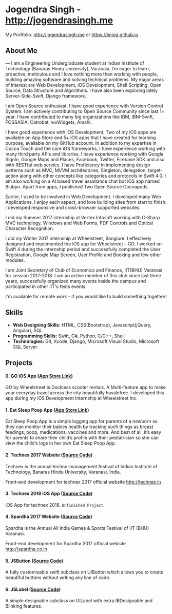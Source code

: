 # Jogendra Singh - http://jogendrasingh.me
My Portfolio. http://jogendrasingh.me or https://imjog.github.io

## About Me

— I am a Engineering Undergraduate student at Indian Institute of Technology (Banaras Hindu University), Varanasi. I’m eager to learn, proactive, meticulous and I love nothing more than working with people, building amazing software and solving technical problems. My major areas of interest are Web Development, iOS Development, Shell Scripting, Open Source, Data Structure and Algorithms. I have also been exploring lately Server-Side-Swift, Django framework.

I am Open Source enthusiast. I have good experience with Version Control System. I am actively contributing to Open Source Community since last 1+ year. I have contributed to many big organizations like IBM, IBM-Swift, FOSSASIA, Catrobat, wxWidgets, Amahi. 

I have good experience with iOS Development. Two of my iOS apps are available on App Store and 5+ iOS apps that I have created for learning purpose, available on my GitHub account. In addition to my expertise in Cocoa Touch and the core iOS frameworks, I have experience working with many third party APIs and libraries. I have experience working with Google SignIn, Google Maps and Places, Facebook, Twitter, Firebase SDK and also with RESTful web service. I have Proficiency in implementing design patterns such as MVC, MVVM architectures, Singleton, delegation, target-action along with other concepts like categories and protocols in Swift 4.0. I am also working on a AI based travel assistance chat bot iOS app named Blubyn. Apart from apps, I published Two Open Source Cocoapods.

Earlier, I used to be involved in Web Development. I developed many Web Applications. I enjoy each aspect, and love building sites from start to finish. I developed responsive and cross-browser supported websites.

I did my Summer 2017 internship at Vertex Infosoft working with C-Sharp MVC technology, Windows and Web Forms, PDF Controls and Optical Character Recognition. 

I did my Winter 2017 internship at Wheelstreet, Banglore. I effectively designed and implemented the iOS app for Wheelstreet – GO. I worked on Swift 4 during the internship period and successfully completed the User Registration, Google Map Screen, User Profile and Booking and few other modules. 

I am Joint Secretary of Club of Economics and Finance, IIT(BHU) Varanasi for session 2017-2018. I am an active member of this club since last three years, successfully organized many events inside the campus and participated in other IIT's fests events. 

I'm available for remote work - if you would like to build something together!

## Skills
- **Web Designing Skills:** HTML, CSS(Bootstrap), Javascript(jQuery, Angular), SQL
- **Programming Skills:** Swift, C#, Python, C/C++, Shell
- **Technologies:** Git, Xcode, Django, Microsoft Visual Studio, Microsoft SQL Server

## Projects
#### 0. GO iOS App ([App Store Link](https://itunes.apple.com/us/app/go-by-wheelstreet/id1330576017?mt=8))
GO by Wheelstreet is Dockless scooter rentals. A Multi-feature app to make your everyday travel across the city beautifully hasslefree. I developed this app during my iOS Development Internship at Wheelstreet Inc.

#### 1. Eat Sleep Poop App ([App Store Link](https://itunes.apple.com/us/app/eat-sleep-poop-app/id1058610570?mt=8))
Eat Sleep Poop App is a simple logging app for parents of a newborn so they can monitor their babies health by tracking such things as breast feedings, poop, medications, vaccines and more. And best of all, it’s easy for parents to share their child’s profile with their pediatrician so she can view the child’s logs in her own Eat Sleep Poop App.

#### 2. Technex 2017 Website ([Source Code](https://github.com/imjog/technexUser))
Technex is the annual techno-management festival of Indian Institute of Technology, Banaras Hindu University, Varanasi, India.

Front-end development for technex 2017 official website http://technex.in

#### 3. Technex 2018 iOS App ([Source Code](https://github.com/imjog/technex-ios))
iOS App for technex 2018. `Unfinished Project`

#### 4. Spardha 2017 Website ([Source Code](https://github.com/imjog/spardhaUser))
Spardha is the Annual All India Games & Sports Festival of IIT (BHU) Varanasi.

Front-end development for Spardha 2017 official website http://spardha.co.in

#### 5. JSButton ([Source Code](https://github.com/imjog/JSButton))
A fully customisable swift subclass on UIButton which allows you to create beautiful buttons without writing any line of code.

#### 6. JSLabel ([Source Code](https://github.com/imjog/JSLabel))
A simple designable subclass on UILabel with extra IBDesignable and Blinking features.
